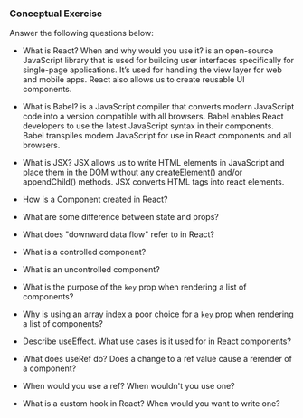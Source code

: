 ### Conceptual Exercise

Answer the following questions below:

- What is React? When and why would you use it?
 is an open-source JavaScript library that is used for building user interfaces specifically for single-page applications. It’s used for handling the view layer for web and mobile apps. React also allows us to create reusable UI components.


- What is Babel?
    is a JavaScript compiler that converts modern JavaScript code into a version compatible with all browsers. Babel enables React developers to use the latest JavaScript syntax in their components. Babel transpiles modern JavaScript for use in React components and all browsers.

- What is JSX?
    JSX allows us to write HTML elements in JavaScript and place them in the DOM without any createElement()  and/or appendChild() methods.
    JSX converts HTML tags into react elements.

- How is a Component created in React?

- What are some difference between state and props?

- What does "downward data flow" refer to in React?

- What is a controlled component?

- What is an uncontrolled component?

- What is the purpose of the `key` prop when rendering a list of components?

- Why is using an array index a poor choice for a `key` prop when rendering a list of components?

- Describe useEffect.  What use cases is it used for in React components?

- What does useRef do?  Does a change to a ref value cause a rerender of a component?

- When would you use a ref? When wouldn't you use one?

- What is a custom hook in React? When would you want to write one?
